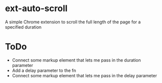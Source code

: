 # ext-auto-scroll

A simple Chrome extension to scroll the full length of the page for a specified duration

# ToDo

-   Connect some markup element that lets me pass in the duration parameter
-   Add a delay parameter to the fn
-   Connect some markup element that lets me pass in the delay parameter
